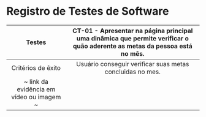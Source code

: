 # Registro de Testes de Software


| Testes 	| CT-01 - Apresentar na página principal uma dinâmica que permite verificar o quão aderente as metas da pessoa está no mês. |
|:---:	|:---:	| 
| Critérios de êxito | Usuário conseguir verificar suas metas concluidas no mes. |
| ~ link da evidência em vídeo ou imagem ~ |
